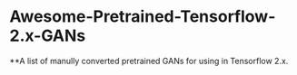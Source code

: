 # Awesome-Pretrained-Tensorflow-2.x-GANs
**A list of manully converted pretrained GANs for using in Tensorflow 2.x.

